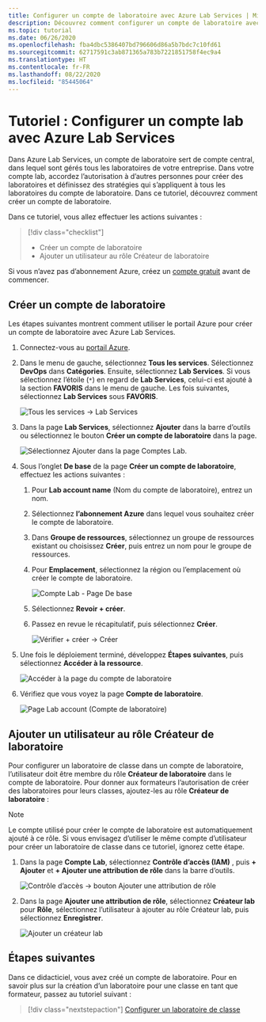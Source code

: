 ```yaml
---
title: Configurer un compte de laboratoire avec Azure Lab Services | Microsoft Docs
description: Découvrez comment configurer un compte de laboratoire avec Azure Lab Services, comment ajouter un créateur de laboratoire et comment spécifier les images de la Place de marché utilisées par les laboratoires dans le compte de laboratoire.
ms.topic: tutorial
ms.date: 06/26/2020
ms.openlocfilehash: fba4dbc5386407bd796606d86a5b7bdc7c10fd61
ms.sourcegitcommit: 62717591c3ab871365a783b7221851758f4ec9a4
ms.translationtype: HT
ms.contentlocale: fr-FR
ms.lasthandoff: 08/22/2020
ms.locfileid: "85445064"
---
```

# <a name="tutorial-set-up-a-lab-account-with-azure-lab-services"></a>Tutoriel : Configurer un compte lab avec Azure Lab Services
Dans Azure Lab Services, un compte de laboratoire sert de compte central, dans lequel sont gérés tous les laboratoires de votre entreprise. Dans votre compte lab, accordez l’autorisation à d’autres personnes pour créer des laboratoires et définissez des stratégies qui s’appliquent à tous les laboratoires du compte de laboratoire. Dans ce tutoriel, découvrez comment créer un compte de laboratoire. 

Dans ce tutoriel, vous allez effectuer les actions suivantes :

> [!div class="checklist"]
> * Créer un compte de laboratoire
> * Ajouter un utilisateur au rôle Créateur de laboratoire

Si vous n’avez pas d’abonnement Azure, créez un [compte gratuit](https://azure.microsoft.com/free/) avant de commencer.

## <a name="create-a-lab-account"></a>Créer un compte de laboratoire
Les étapes suivantes montrent comment utiliser le portail Azure pour créer un compte de laboratoire avec Azure Lab Services. 

1. Connectez-vous au [portail Azure](https://portal.azure.com).
2. Dans le menu de gauche, sélectionnez **Tous les services**. Sélectionnez **DevOps** dans **Catégories**. Ensuite, sélectionnez **Lab Services**. Si vous sélectionnez l’étoile (`*`) en regard de **Lab Services**, celui-ci est ajouté à la section **FAVORIS** dans le menu de gauche. Les fois suivantes, sélectionnez **Lab Services** sous **FAVORIS**.

    ![Tous les services -> Lab Services](./media/tutorial-setup-lab-account/select-lab-accounts-service.png)
3. Dans la page **Lab Services**, sélectionnez **Ajouter** dans la barre d’outils ou sélectionnez le bouton **Créer un compte de laboratoire** dans la page. 

    ![Sélectionnez Ajouter dans la page Comptes Lab.](./media/tutorial-setup-lab-account/add-lab-account-button.png)
4. Sous l’onglet **De base** de la page **Créer un compte de laboratoire**, effectuez les actions suivantes : 
    1. Pour **Lab account name** (Nom du compte de laboratoire), entrez un nom. 
    2. Sélectionnez **l’abonnement Azure** dans lequel vous souhaitez créer le compte de laboratoire.
    3. Dans **Groupe de ressources**, sélectionnez un groupe de ressources existant ou choisissez **Créer**, puis entrez un nom pour le groupe de ressources.
    4. Pour **Emplacement**, sélectionnez la région ou l’emplacement où créer le compte de laboratoire. 

        ![Compte Lab - Page De base](./media/tutorial-setup-lab-account/lab-account-basics-page.png)
    5. Sélectionnez **Revoir + créer**.
    6. Passez en revue le récapitulatif, puis sélectionnez **Créer**. 

        ![Vérifier + créer -> Créer](./media/tutorial-setup-lab-account/create-button.png)    
5. Une fois le déploiement terminé, développez **Étapes suivantes**, puis sélectionnez **Accéder à la ressource**. 

    ![Accéder à la page du compte de laboratoire](./media/tutorial-setup-lab-account/go-to-lab-account.png)
6. Vérifiez que vous voyez la page **Compte de laboratoire**. 

    ![Page Lab account (Compte de laboratoire)](./media/tutorial-setup-lab-account/lab-account-page.png)

## <a name="add-a-user-to-the-lab-creator-role"></a>Ajouter un utilisateur au rôle Créateur de laboratoire
Pour configurer un laboratoire de classe dans un compte de laboratoire, l’utilisateur doit être membre du rôle **Créateur de laboratoire** dans le compte de laboratoire. Pour donner aux formateurs l’autorisation de créer des laboratoires pour leurs classes, ajoutez-les au rôle **Créateur de laboratoire** :

> [!NOTE]
> Le compte utilisé pour créer le compte de laboratoire est automatiquement ajouté à ce rôle. Si vous envisagez d’utiliser le même compte d’utilisateur pour créer un laboratoire de classe dans ce tutoriel, ignorez cette étape. 

1. Dans la page **Compte Lab**, sélectionnez **Contrôle d’accès (IAM)** , puis **+ Ajouter** et **+ Ajouter une attribution de rôle** dans la barre d’outils. 

    ![Contrôle d’accès -> bouton Ajouter une attribution de rôle](./media/tutorial-setup-lab-account/add-role-assignment-button.png)
1. Dans la page **Ajouter une attribution de rôle**, sélectionnez **Créateur lab** pour **Rôle**, sélectionnez l’utilisateur à ajouter au rôle Créateur lab, puis sélectionnez **Enregistrer**. 

    ![Ajouter un créateur lab](./media/tutorial-setup-lab-account/add-lab-creator.png)


## <a name="next-steps"></a>Étapes suivantes
Dans ce didacticiel, vous avez créé un compte de laboratoire. Pour en savoir plus sur la création d’un laboratoire pour une classe en tant que formateur, passez au tutoriel suivant :

> [!div class="nextstepaction"]
> [Configurer un laboratoire de classe](tutorial-setup-classroom-lab.md)

